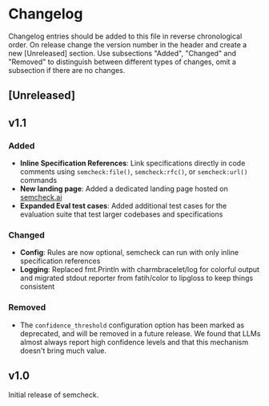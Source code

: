 # Changelog
Changelog entries should be added to this file in reverse chronological order. On release change the version number in the header and create a new [Unreleased] section. Use subsections "Added", "Changed" and "Removed" to distinguish between different types of changes, omit a subsection if there are no changes.

## [Unreleased]

## v1.1

### Added
- **Inline Specification References**: Link specifications directly in code comments using `semcheck:file()`, `semcheck:rfc()`, or `semcheck:url()` commands
- **New landing page**: Added a dedicated landing page hosted on [semcheck.ai](https://semcheck.ai)
- **Expanded Eval test cases**: Added additional test cases for the evaluation suite that test larger codebases and specifications

### Changed
  - **Config**: Rules are now optional, semcheck can run with only inline specification references
  - **Logging**: Replaced fmt.Println with charmbracelet/log for colorful output and migrated stdout reporter from fatih/color to lipgloss to keep things consistent

### Removed
- The `confidence_threshold` configuration option has been marked as deprecated, and will be removed in a future release. We found that LLMs almost always report high confidence levels and that this mechanism doesn't bring much value.


## v1.0

Initial release of semcheck.
